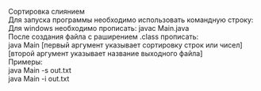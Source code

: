 Сортировка слиянием\
Для запуска программы необходимо использовать командную строку:\
Для windows необходимо прописать: javac Main.java\
После создания файла с раширением .class прописать:\
java Main [первый аргумент указывает сортировку строк или чисел] [второй аргумент указывает название выходного файла]\
Примеры:\
java Main -s out.txt\
java Main -i out.txt
